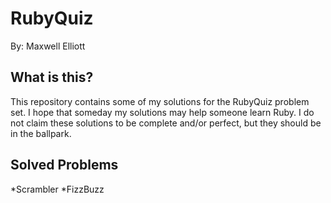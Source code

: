 RubyQuiz
===========

By: Maxwell Elliott

What is this?
---------------
This repository contains some of my solutions for the RubyQuiz problem set. I hope that someday my solutions may help someone learn Ruby.  I do not claim these solutions to be complete and/or perfect, but they should be in the ballpark.


Solved Problems
----------------
*Scrambler
*FizzBuzz